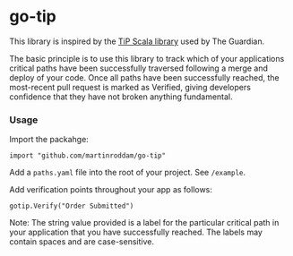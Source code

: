 
# go-tip
This library is inspired by the [TiP Scala library](https://github.com/guardian/tip) used by The Guardian.

The basic principle is to use this library to track which of your applications critical paths have been successfully traversed following a merge and deploy of your code. Once all paths have been successfully reached, the most-recent pull request is marked as Verified, giving developers confidence that they have not broken anything fundamental.

### Usage

Import the packahge:

	import "github.com/martinroddam/go-tip"

Add a `paths.yaml` file into the root of your project. See `/example`.

Add verification points throughout your app as follows:

    gotip.Verify("Order Submitted")

Note: The string value provided is a label for the particular critical path in your application that you have successfully reached. The labels may contain spaces and are case-sensitive. 